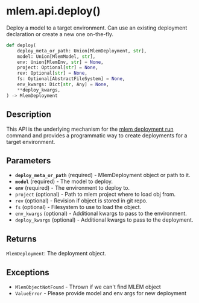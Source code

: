 # mlem.api.deploy()

Deploy a model to a target environment. Can use an existing deployment
declaration or create a new one on-the-fly.

```py
def deploy(
    deploy_meta_or_path: Union[MlemDeployment, str],
    model: Union[MlemModel, str],
    env: Union[MlemEnv, str] = None,
    project: Optional[str] = None,
    rev: Optional[str] = None,
    fs: Optional[AbstractFileSystem] = None,
    env_kwargs: Dict[str, Any] = None,
    **deploy_kwargs,
) -> MlemDeployment
```

## Description

This API is the underlying mechanism for the
[mlem deployment run](/doc/command-reference/deployment/run) command and
provides a programmatic way to create deployments for a target environment.

## Parameters

- **`deploy_meta_or_path`** (required) - MlemDeployment object or path to it.
- **`model`** (required) - The model to deploy.
- **`env`** (required) - The environment to deploy to.
- `project` (optional) - Path to mlem project where to load obj from.
- `rev` (optional) - Revision if object is stored in git repo.
- `fs` (optional) - Filesystem to use to load the object.
- `env_kwargs` (optional) - Additional kwargs to pass to the environment.
- `deploy_kwargs` (optional) - Additional kwargs to pass to the deployment.

## Returns

`MlemDeployment`: The deployment object.

## Exceptions

- `MlemObjectNotFound` - Thrown if we can't find MLEM object
- `ValueError` - Please provide model and env args for new deployment

[//]: # '## Examples'
[//]: #
[//]: # '```py'
[//]: # 'from mlem.api import deploy'
[//]: #
[//]: # '#TODO'
[//]: # '```'
